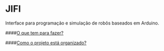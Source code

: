 JIFI
==============

Interface para programação e simulação de robôs baseados em Arduino.

####[O que tem para fazer?](https://github.com/anderson-/JIFI/blob/master/TODO.md)

####[Como o projeto está organizado?](https://github.com/anderson-/JIFI/blob/master/Organizacao.md)
